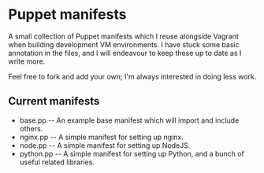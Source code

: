 Puppet manifests
================

A small collection of Puppet manifests which I reuse alongside Vagrant when building development VM environments. I have stuck some basic annotation in the files, and I will endeavour to keep these up to date as I write more.

Feel free to fork and add your own; I'm always interested in doing less work.

Current manifests
-----------------

* base.pp -- An example base manifest which will import and include others.
* nginx.pp -- A simple manifest for setting up nginx.
* node.pp -- A simple manifest for setting up NodeJS.
* python.pp -- A simple manifest for setting up Python, and a bunch of useful related libraries.

